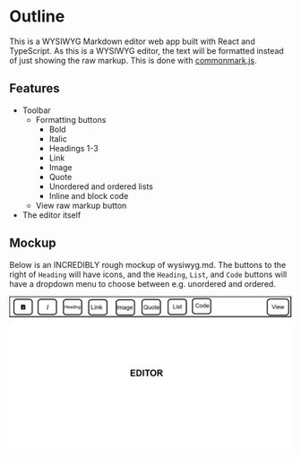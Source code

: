 # Outline
This is a WYSIWYG Markdown editor web app built with React and TypeScript.
As this is a WYSIWYG editor, the text will be formatted instead of just showing the raw markup. This is done with [commonmark.js](https://github.com/commonmark/commonmark.js).

## Features
* Toolbar
  - Formatting buttons
    * Bold
    * Italic
    * Headings 1-3
    * Link
    * Image
    * Quote
    * Unordered and ordered lists
    * Inline and block code
  - View raw markup button
* The editor itself

## Mockup
Below is an INCREDIBLY rough mockup of wysiwyg.md. The buttons to the right of `Heading` will have icons, and the `Heading`, `List`, and `Code` buttons will have a dropdown menu to choose between e.g. unordered and ordered.

![Very rough mockup of wysiwyg.md](rough_mockup.png)

